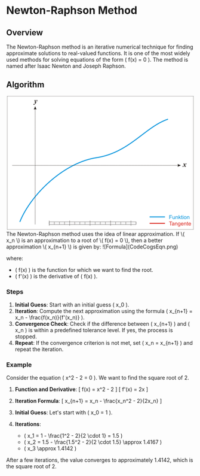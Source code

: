 # Newton-Raphson Method

## Overview

The Newton-Raphson method is an iterative numerical technique for finding approximate solutions to real-valued functions. It is one of the most widely used methods for solving equations of the form \( f(x) = 0 \). The method is named after Isaac Newton and Joseph Raphson.

## Algorithm
<div style="text-align: center;">
  <img src="500px-NewtonIteration_Ani.gif" alt="Example GIF">
</div>
The Newton-Raphson method uses the idea of linear approximation. If \( x_n \) is an approximation to a root of \( f(x) = 0 \), then a better approximation \( x_{n+1} \) is given by:
![Formula](CodeCogsEqn.png)


where:
- \( f(x) \) is the function for which we want to find the root.
- \( f'(x) \) is the derivative of \( f(x) \).

### Steps

1. **Initial Guess**: Start with an initial guess \( x_0 \).
2. **Iteration**: Compute the next approximation using the formula \( x_{n+1} = x_n - \frac{f(x_n)}{f'(x_n)} \).
3. **Convergence Check**: Check if the difference between \( x_{n+1} \) and \( x_n \) is within a predefined tolerance level. If yes, the process is stopped.
4. **Repeat**: If the convergence criterion is not met, set \( x_n = x_{n+1} \) and repeat the iteration.

### Example

Consider the equation \( x^2 - 2 = 0 \). We want to find the square root of 2.

1. **Function and Derivative**:
   \[ f(x) = x^2 - 2 \]
   \[ f'(x) = 2x \]

2. **Iteration Formula**:
   \[ x_{n+1} = x_n - \frac{x_n^2 - 2}{2x_n} \]

3. **Initial Guess**: Let's start with \( x_0 = 1 \).

4. **Iterations**:
   - \( x_1 = 1 - \frac{1^2 - 2}{2 \cdot 1} = 1.5 \)
   - \( x_2 = 1.5 - \frac{1.5^2 - 2}{2 \cdot 1.5} \approx 1.4167 \)
   - \( x_3 \approx 1.4142 \)

After a few iterations, the value converges to approximately 1.4142, which is the square root of 2.
